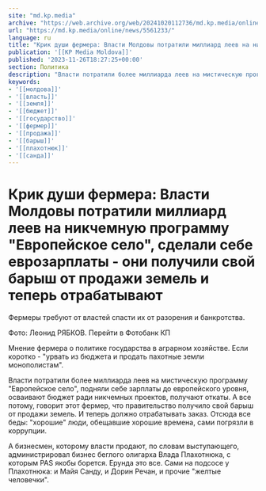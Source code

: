 ```yaml
---
site: "md.kp.media"
archive: "https://web.archive.org/web/20241020112736/md.kp.media/online/news/5561233/"
url: "https://md.kp.media/online/news/5561233/"
language: ru
title: "Крик души фермера: Власти Молдовы потратили миллиард леев на никчемную программу \"Европейское село\", сделали себе еврозарплаты - они получили свой барыш от продажи земель и теперь отрабатывают"
publication: '[[KP Media Moldova]]'
published: '2023-11-26T18:27:25+00:00'
section: Политика
description: "Власти потратили более миллиарда леев на мистическую программу \"Европейское село\", подняли себе зарплаты до европейского уровня, осваивают бюджет ради никчемных проектов, получают откаты"
keywords:
- '[[молдова]]'
- '[[власть]]'
- '[[земля]]'
- '[[бюджет]]'
- '[[государство]]'
- '[[фермер]]'
- '[[продажа]]'
- '[[барыш]]'
- '[[плахотнюк]]'
- '[[санда]]'
---
```


# Крик души фермера: Власти Молдовы потратили миллиард леев на никчемную программу "Европейское село", сделали себе еврозарплаты - они получили свой барыш от продажи земель и теперь отрабатывают

Фермеры требуют от властей спасти их от разорения и банкротства.

Фото: Леонид РЯБКОВ. Перейти в Фотобанк КП

Мнение фермера о политике государства в аграрном хозяйстве. Если коротко - "урвать из бюджета и продать пахотные земли монополистам".

Власти потратили более миллиарда леев на мистическую программу "Европейское село", подняли себе зарплаты до европейского уровня, осваивают бюджет ради никчемных проектов, получают откаты. А все потому, говорит этот фермер, что правительство получило свой барыш от продажи земель. И теперь должно отрабатывать заказ. Отсюда все беды: "хорошие" люди, обещавшие хорошие времена, сами погрязли в коррупции.

А бизнесмен, которому власти продают, по словам выступающего, администрировал бизнес беглого олигарха Влада Плахотнюка, с которым PAS якобы борется. Ерунда это все. Сами на подсосе у Плахотнюка: и Майя Санду, и Дорин Речан, и прочие "желтые человечки".